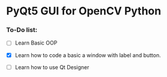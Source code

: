 # PyQt5 GUI for OpenCV Python


### To-Do list: 
- [ ] Learn Basic OOP
- [X] Learn how to code a basic a window with label and button.
- [ ] Learn how to use Qt Designer

